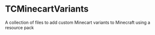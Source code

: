 # TCMinecartVariants
A collection of files to add custom Minecart variants to Minecraft using a resource pack
